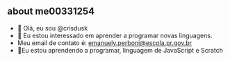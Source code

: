 ## about me00331254
- 👋 Olá, eu sou @crisdusk 
- 👀 Eu estou interessado em aprender a programar novas linguagens.
- Meu email de contato é: emanuely.perboni@escola.pr.gov.br
- 🌱Eu estou aprendendo a programar, linguagem  de JavaScript e Scratch
